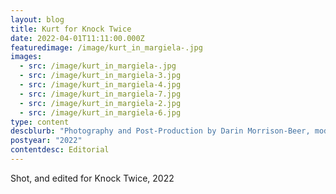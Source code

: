 ```yaml
---
layout: blog
title: Kurt for Knock Twice
date: 2022-04-01T11:11:00.000Z
featuredimage: /image/kurt_in_margiela-.jpg
images:
  - src: /image/kurt_in_margiela-.jpg
  - src: /image/kurt_in_margiela-3.jpg
  - src: /image/kurt_in_margiela-4.jpg
  - src: /image/kurt_in_margiela-7.jpg
  - src: /image/kurt_in_margiela-2.jpg
  - src: /image/kurt_in_margiela-6.jpg
type: content
descblurb: "Photography and Post-Production by Darin Morrison-Beer, model: Kurtis Tipoff"
postyear: "2022"
contentdesc: Editorial
---
```

Shot, and edited for Knock Twice, 2022
